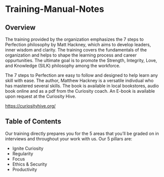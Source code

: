 # Training-Manual-Notes
  ## **Overview**
  The training provided by the organization emphasizes the 7 steps to Perfection philosophy by Matt Hackney, which aims to develop leaders, inner wisdom and clarity.
  The training covers the fundamentals of the organization and helps to shape the learning process and career oppurtunities. The ultimate goal is to promote the       Strength, Integrity, Love, and Knowledge (SILK) philosophy among the workforce. 
  
  The 7 steps to Perfection are easy to follow and designed to help learn any skill with ease.
  The author, Matthew Hackney is a versatile indivdual who has mastered several skills.
  The book is available in local bookstores, audio book online and as a pdf from the Curiosity coach. An E-book is available upon request at the Curiosity Hive.
  
  https://curiosityhive.org/
  
## Table of Contents
  Our training directly prepares you for the 5 areas that you’ll be graded on in interviews and throughout your work with us. Our 5 pillars are:
  - Ignite Curiosity
  - Regularity
  - Focus
  - Ethics & Security
  - Productivity

